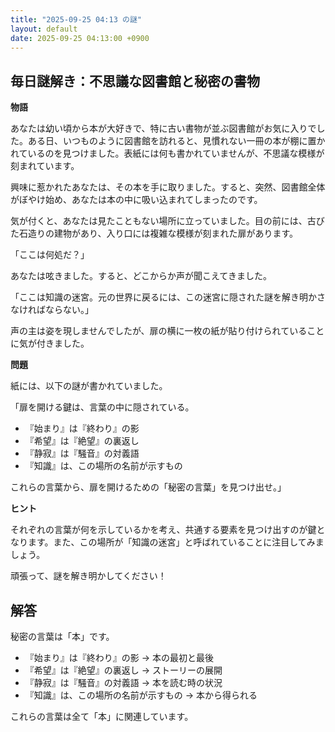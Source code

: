 ```yaml
---
title: "2025-09-25 04:13 の謎"
layout: default
date: 2025-09-25 04:13:00 +0900
---
```

## 毎日謎解き：不思議な図書館と秘密の書物

**物語**

あなたは幼い頃から本が大好きで、特に古い書物が並ぶ図書館がお気に入りでした。ある日、いつものように図書館を訪れると、見慣れない一冊の本が棚に置かれているのを見つけました。表紙には何も書かれていませんが、不思議な模様が刻まれています。

興味に惹かれたあなたは、その本を手に取りました。すると、突然、図書館全体がぼやけ始め、あなたは本の中に吸い込まれてしまったのです。

気が付くと、あなたは見たこともない場所に立っていました。目の前には、古びた石造りの建物があり、入り口には複雑な模様が刻まれた扉があります。

「ここは何処だ？」

あなたは呟きました。すると、どこからか声が聞こえてきました。

「ここは知識の迷宮。元の世界に戻るには、この迷宮に隠された謎を解き明かさなければならない。」

声の主は姿を現しませんでしたが、扉の横に一枚の紙が貼り付けられていることに気が付きました。

**問題**

紙には、以下の謎が書かれていました。

「扉を開ける鍵は、言葉の中に隠されている。

*   『始まり』は『終わり』の影
*   『希望』は『絶望』の裏返し
*   『静寂』は『騒音』の対義語
*   『知識』は、この場所の名前が示すもの

これらの言葉から、扉を開けるための「秘密の言葉」を見つけ出せ。」

**ヒント**

それぞれの言葉が何を示しているかを考え、共通する要素を見つけ出すのが鍵となります。また、この場所が「知識の迷宮」と呼ばれていることに注目してみましょう。

頑張って、謎を解き明かしてください！

## 解答

秘密の言葉は「本」です。

*   『始まり』は『終わり』の影 → 本の最初と最後
*   『希望』は『絶望』の裏返し → ストーリーの展開
*   『静寂』は『騒音』の対義語 → 本を読む時の状況
*   『知識』は、この場所の名前が示すもの → 本から得られる

これらの言葉は全て「本」に関連しています。
